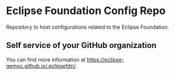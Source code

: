 # Eclipse Foundation Config Repo

Repository to host configurations related to the Eclipse Foundation.

## Self service of your GitHub organization

You can find more information at <https://eclipse-gemoc.github.io/.eclipsefdn/>.

